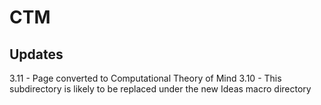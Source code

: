 # CTM

## Updates
3.11 - Page converted to Computational Theory of Mind
3.10 - This subdirectory is likely to be replaced under the new Ideas macro directory
